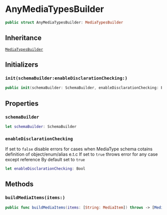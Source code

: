 # AnyMediaTypesBuilder

``` swift
public struct AnyMediaTypesBuilder: MediaTypesBuilder
```

## Inheritance

[`MediaTypesBuilder`](./MediaTypesBuilder)

## Initializers

### `init(schemaBuilder:enableDisclarationChecking:)`

``` swift
public init(schemaBuilder: SchemaBuilder, enableDisclarationChecking: Bool = true)
```

## Properties

### `schemaBuilder`

``` swift
let schemaBuilder: SchemaBuilder
```

### `enableDisclarationChecking`

If set to `false` disable errors for cases when MediaType schema cotains definition of object/enum/alias e.t.c
If set to `true` throws error for any case except reference
By default set to `true`

``` swift
let enableDisclarationChecking: Bool
```

## Methods

### `buildMediaItems(items:)`

``` swift
public func buildMediaItems(items: [String: MediaItem]) throws -> [MediaTypeObjectNode]
```
